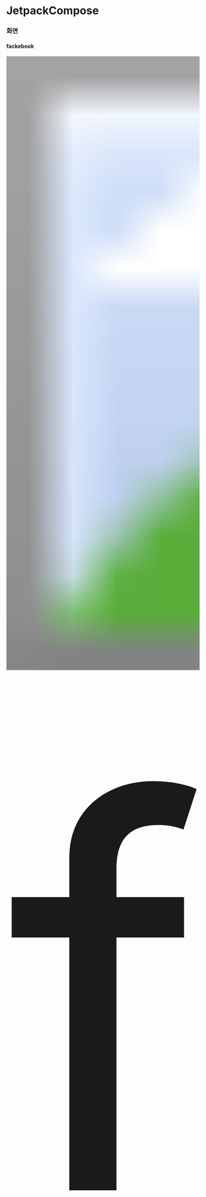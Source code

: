 # JetpackCompose

### 화면

<h4>fackebook</h4>

<img src="./exec/facebook.gif" alt="fackebook" style="zoom: 100;" />

<h4>instagram-jetpackcompose</h4>

<img src="./exec/instagram-jetpackcompose.gif" alt="instagram-jetpackcompose" style="zoom: 100;" />


<h4>sunflower</h4>

<img src="./exec/sunflower.gif" alt="sunflower" style="zoom: 100;" />
